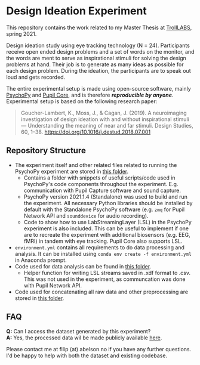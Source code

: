 # Design Ideation Experiment
This repository contains the work related to my Master Thesis at [TrollLABS](https://www.ntnu.edu/mtp/trolllabs), spring 2021.

Design ideation study using eye tracking technology (N = 24). Participants receive open ended design problems and a set of words on the monitor,  and the words are ment to serve as inspirational stimuli for solving the design problems at hand. Their job is to generate as many ideas as possible for each design problem. During the ideation, the participants are to speak out loud and gets recorded.

The entire experimental setup is made using open-source software, mainly [PsychoPy](https://psychopy.org/) and [Pupil Core](https://pupil-labs.com/products/core/), and is therefore _**reproducible by anyone**_. Experimental setup is based on the following research paper:
> Goucher-Lambert, K., Moss, J., & Cagan, J. (2019). A neuroimaging investigation of design ideation with and without inspirational stimuli — Understanding the meaning of near and far stimuli. Design Studies, 60, 1–38. https://doi.org/10.1016/j.destud.2018.07.001


## Repository Structure
* The experiment itself and other related files related to running the PsychoPy experiment are stored in [this folder](psychopy/README.md). 
  * Contains a folder with snippets of useful scripts/code used in PsychoPy's code components throughout the experiment. E.g. communication with Pupil Capture software and sound capture.
  * PsychoPy version 2021.1.4 (Standalone) was used to build and run the experiment. All necessary Python libraries should be installed by default with the Standalone PsychoPy software (e.g. `zmq` for Pupil Network API and `sounddevice` for audio recording).
  * Code to show how to use LabStreamingLayer (LSL) in the PsychoPy experiment is also included. This can be useful to implement if one are to recreate the experiment with additional biosensors (e.g. EEG, fMRI) in tandem with eye tracking. Pupil Core also supports LSL. 
* `environment.yml` contains all requirements to do data processing and analysis. It can be installed using `conda env create -f environment.yml` in Anaconda prompt.
* Code used for data analysis can be found in [this folder](data_analysis/README.md).
  * Helper function for writing LSL streams saved in .xdf format to .csv. This was not used in the experiment, as communcation was done with Pupil Network API.
* Code used for concatenating all raw data and other preprocessing are stored in [this folder](data_processing/README.md). 

## FAQ
**Q:** Can I access the dataset generated by this experiment? \
**A:** Yes, the processed data wil be made publicly available [here](https://doi.org/10.18710/0UZQWD).

Please contact me at filip (at) abelson.no if you have any further questions. I'd be happy to help with both the dataset and existing codebase.
